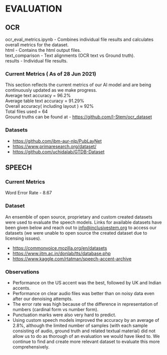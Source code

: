 # EVALUATION  
## OCR  
ocr_eval_metrics.ipynb -  Combines individual file results and calculates overall metrics for the dataset.  
html - Contains the html output files.   
text_comparison - Text alignments (OCR text vs Ground truth).  
results - Individual file results. 
### Current Metrics ( As of 28 Jun 2021)
This section reflects the current metrics of our AI model and are being continuously updated as we make progress.  
Average text accuracy = 96.2%  
Average table text accuracy = 91.29%  
Overall accuracy( including layout ) ≈ 92%  
Total files used =  64  
Ground truths can be found at - https://github.com/I-Stem/ocr_dataset  
### Datasets  
* https://github.com/ibm-aur-nlp/PubLayNet
* https://www.primaresearch.org/dataset/
* https://github.com/uchidalab/GTDB-Dataset
  
## SPEECH  
### Current Metrics  
Word Error Rate - 8.67  
### Dataset  
An ensemble of open source, proprietary and custom created datasets were used to evaluate the speech models. Links for available datasets have been given below and reach out to info@inclusivestem.org to access our datasets (we were unable to open source the created dataset due to licensing issues).  
* https://commonvoice.mozilla.org/en/datasets
* https://www.iitm.ac.in/donlab/tts/database.php
* https://www.kaggle.com/rtatman/speech-accent-archive
### Observations
* Performance on the US accent was the best, followed by UK and Indian accents.
* Performance on clear audio files was better than on noisy data even after our denoising attempts.
* The error rate was high because of the difference in representation of numbers (cardinal form vs number form).
* Punctuation marks were also very hard to predict.
* Using custom speech models improved the accuracy by an average of 2.8%, although the limited number of samples (with each sample consisting of audio, ground truth and related textual material) did not allow us to do as thorough of an evaluation we would have liked to. We continue to find and create more relevant dataset to evaluate this more comprehensively.
